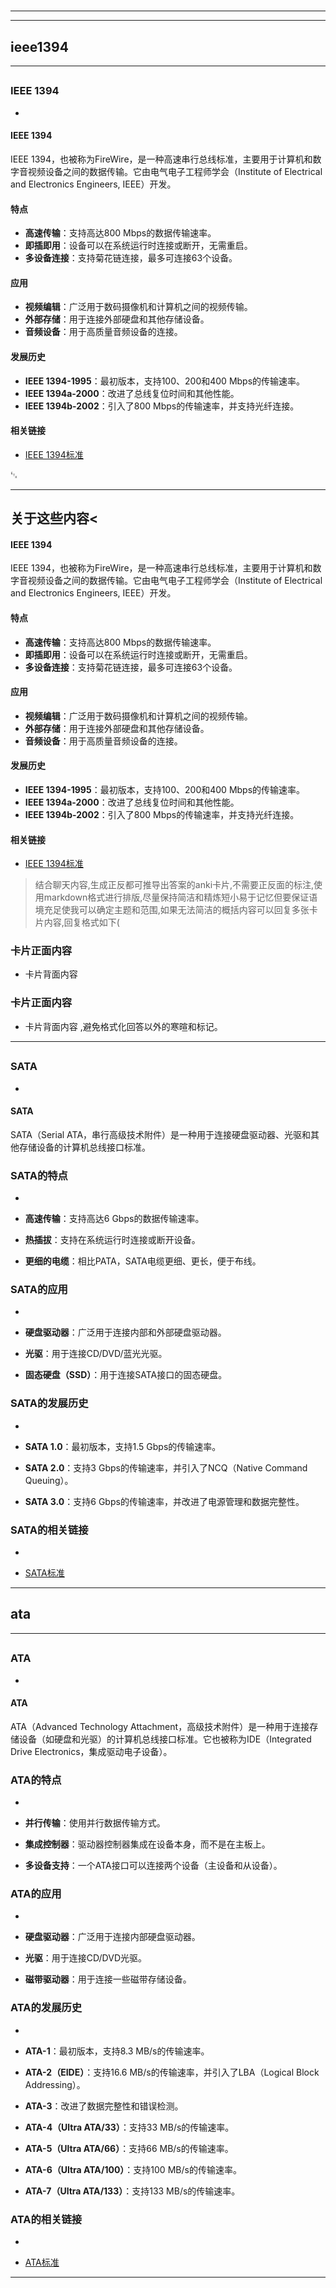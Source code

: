 # 
___
___
## ieee1394
___
## 
### IEEE 1394
- 

#### IEEE 1394

IEEE 1394，也被称为FireWire，是一种高速串行总线标准，主要用于计算机和数字音视频设备之间的数据传输。它由电气电子工程师学会（Institute of Electrical and Electronics Engineers, IEEE）开发。

#### 特点

- **高速传输**：支持高达800 Mbps的数据传输速率。
- **即插即用**：设备可以在系统运行时连接或断开，无需重启。
- **多设备连接**：支持菊花链连接，最多可连接63个设备。

#### 应用

- **视频编辑**：广泛用于数码摄像机和计算机之间的视频传输。
- **外部存储**：用于连接外部硬盘和其他存储设备。
- **音频设备**：用于高质量音频设备的连接。

#### 发展历史

- **IEEE 1394-1995**：最初版本，支持100、200和400 Mbps的传输速率。
- **IEEE 1394a-2000**：改进了总线复位时间和其他性能。
- **IEEE 1394b-2002**：引入了800 Mbps的传输速率，并支持光纤连接。

#### 相关链接

- [IEEE 1394标准](https://standards.ieee.org/standard/1394-1995.html)

␃
___
## 关于这些内容<

#### IEEE 1394

IEEE 1394，也被称为FireWire，是一种高速串行总线标准，主要用于计算机和数字音视频设备之间的数据传输。它由电气电子工程师学会（Institute of Electrical and Electronics Engineers, IEEE）开发。

#### 特点

- **高速传输**：支持高达800 Mbps的数据传输速率。
- **即插即用**：设备可以在系统运行时连接或断开，无需重启。
- **多设备连接**：支持菊花链连接，最多可连接63个设备。

#### 应用

- **视频编辑**：广泛用于数码摄像机和计算机之间的视频传输。
- **外部存储**：用于连接外部硬盘和其他存储设备。
- **音频设备**：用于高质量音频设备的连接。

#### 发展历史

- **IEEE 1394-1995**：最初版本，支持100、200和400 Mbps的传输速率。
- **IEEE 1394a-2000**：改进了总线复位时间和其他性能。
- **IEEE 1394b-2002**：引入了800 Mbps的传输速率，并支持光纤连接。

#### 相关链接

- [IEEE 1394标准](https://standards.ieee.org/standard/1394-1995.html)

>结合聊天内容,生成正反都可推导出答案的anki卡片,不需要正反面的标注,使用markdown格式进行排版,尽量保持简洁和精炼短小易于记忆但要保证语境充足使我可以确定主题和范围,如果无法简洁的概括内容可以回复多张卡片内容,回复格式如下(
###  卡片正面内容
- 卡片背面内容   
###  卡片正面内容
- 卡片背面内容  ,避免格式化回答以外的寒暄和标记。
___
## 
### SATA
- 

#### SATA

SATA（Serial ATA，串行高级技术附件）是一种用于连接硬盘驱动器、光驱和其他存储设备的计算机总线接口标准。


### SATA的特点
- 

- **高速传输**：支持高达6 Gbps的数据传输速率。
- **热插拔**：支持在系统运行时连接或断开设备。
- **更细的电缆**：相比PATA，SATA电缆更细、更长，便于布线。


### SATA的应用
- 

- **硬盘驱动器**：广泛用于连接内部和外部硬盘驱动器。
- **光驱**：用于连接CD/DVD/蓝光光驱。
- **固态硬盘（SSD）**：用于连接SATA接口的固态硬盘。


### SATA的发展历史
- 

- **SATA 1.0**：最初版本，支持1.5 Gbps的传输速率。
- **SATA 2.0**：支持3 Gbps的传输速率，并引入了NCQ（Native Command Queuing）。
- **SATA 3.0**：支持6 Gbps的传输速率，并改进了电源管理和数据完整性。


### SATA的相关链接
- 

- [SATA标准](https://www.sata-io.org/)
___
## ata
___
## 
### ATA
- 

#### ATA

ATA（Advanced Technology Attachment，高级技术附件）是一种用于连接存储设备（如硬盘和光驱）的计算机总线接口标准。它也被称为IDE（Integrated Drive Electronics，集成驱动电子设备）。


### ATA的特点
- 

- **并行传输**：使用并行数据传输方式。
- **集成控制器**：驱动器控制器集成在设备本身，而不是在主板上。
- **多设备支持**：一个ATA接口可以连接两个设备（主设备和从设备）。


### ATA的应用
- 

- **硬盘驱动器**：广泛用于连接内部硬盘驱动器。
- **光驱**：用于连接CD/DVD光驱。
- **磁带驱动器**：用于连接一些磁带存储设备。


### ATA的发展历史
- 

- **ATA-1**：最初版本，支持8.3 MB/s的传输速率。
- **ATA-2（EIDE）**：支持16.6 MB/s的传输速率，并引入了LBA（Logical Block Addressing）。
- **ATA-3**：改进了数据完整性和错误检测。
- **ATA-4（Ultra ATA/33）**：支持33 MB/s的传输速率。
- **ATA-5（Ultra ATA/66）**：支持66 MB/s的传输速率。
- **ATA-6（Ultra ATA/100）**：支持100 MB/s的传输速率。
- **ATA-7（Ultra ATA/133）**：支持133 MB/s的传输速率。


### ATA的相关链接
- 

- [ATA标准](https://www.t13.org/)
___
